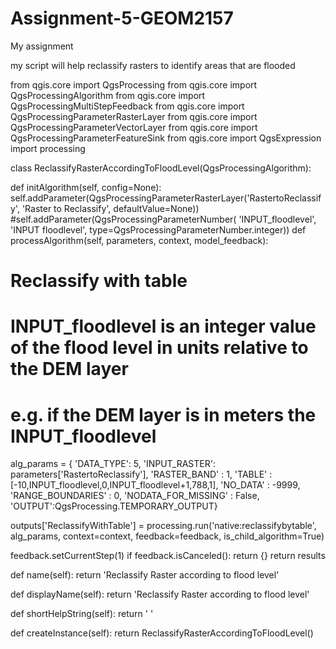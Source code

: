 # Assignment-5-GEOM2157
My assignment 

my script will help reclassify rasters to identify areas that are flooded

from qgis.core import QgsProcessing
from qgis.core import QgsProcessingAlgorithm
from qgis.core import QgsProcessingMultiStepFeedback
from qgis.core import QgsProcessingParameterRasterLayer
from qgis.core import QgsProcessingParameterVectorLayer
from qgis.core import QgsProcessingParameterFeatureSink
from qgis.core import QgsExpression
import processing


class ReclassifyRasterAccordingToFloodLevel(QgsProcessingAlgorithm):

def initAlgorithm(self, config=None):
  self.addParameter(QgsProcessingParameterRasterLayer('RastertoReclassify', 'Raster to Reclassify', defaultValue=None))
  #self.addParameter(QgsProcessingParameterNumber( 'INPUT_floodlevel', 'INPUT floodlevel', type=QgsProcessingParameterNumber.integer))
def processAlgorithm(self, parameters, context, model_feedback):


# Reclassify with table
# INPUT_floodlevel is an integer value of the flood level in units relative to the DEM layer 
# e.g. if the DEM layer is in meters the INPUT_floodlevel
alg_params = {
    'DATA_TYPE': 5,
    'INPUT_RASTER': parameters['RastertoReclassify'],
    'RASTER_BAND' : 1,
    'TABLE' : [-10,INPUT_floodlevel,0,INPUT_floodlevel+1,788,1], 
    'NO_DATA' : -9999, 
    'RANGE_BOUNDARIES' : 0,
    'NODATA_FOR_MISSING' : False, 
    'OUTPUT':QgsProcessing.TEMPORARY_OUTPUT}


outputs['ReclassifyWithTable'] = processing.run('native:reclassifybytable', alg_params, context=context, feedback=feedback, is_child_algorithm=True)

feedback.setCurrentStep(1)
if feedback.isCanceled():
    return {}
return results


def name(self):
  return 'Reclassify Raster according to flood level'

def displayName(self):
  return 'Reclassify Raster according to flood level'

def shortHelpString(self):
  return ' '

def createInstance(self):
  return ReclassifyRasterAccordingToFloodLevel()
